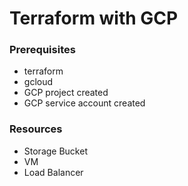 # Terraform with GCP

### Prerequisites

-   terraform
-   gcloud
-   GCP project created
-   GCP service account created

### Resources

-   Storage Bucket
-   VM
-   Load Balancer
